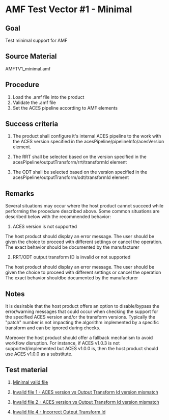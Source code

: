 # AMF Test Vector #1 - Minimal

## Goal

Test minimal support for AMF

## Source Material

AMFTV1_minimal.amf

## Procedure

1. Load the .amf file into the product
2. Validate the .amf file
3. Set the ACES pipeline according to AMF elements

## Success criteria

1. The product shall configure it's internal ACES pipeline to the work with the ACES version specified in the acesPipeline/pipelineInfo/acesVersion element.

2. The RRT shall be selected based on the version specified in the acesPipeline/outputTransform/rrt/transformId element

3. The ODT shall be selected based on the version specified in the acesPipeline/outputTransform/odt/transformId element

## Remarks

Several situations may occur where the host product cannot succeed while performing the procedure described above. Some common situations are described below with the recommended behavior:

1. ACES version is not supported

The host product should display an error message. The user should be given the choice to proceed with different settings or cancel the operation. The exact behavior should be documented by the manufacturer

2. RRT/ODT output transform ID is invalid or not supported

The host product should display an error message. The user should be given the choice to proceed with different settings or cancel the operation The exact behavior shouldbe documented by the manufacturer

## Notes

It is desirable that the host product offers an option to disable/bypass the error/warning messages that could occur when checking the support for the specified ACES version and/or the transform versions. Typically the "patch" number is not impacting the algorithm implemented by a specific transform and can be ignored during checks.

Moreover the host product should offer a fallback mechanism to avoid workflow disruption. For instance, if ACES v1.0.3 is not supported/implemented but ACES v1.0.0 is, then the host product should use ACES v1.0.0 as a substitute.

## Test material

1. [Minimal valid file](AMFTV1_minimal.amf)

2. [Invalid file 1 - ACES version vs Output Transform Id version mismatch](AMFTV1_minimal_version_check_001.amf)
3. [Invalid file 2 - ACES version vs Output Transform Id version mismatch](AMFTV1_minimal_version_check_002.amf)

4.  [Invalid file 4 - Incorrect Output Transform Id](AMFTV1_minimal_output_transform_check.amf)

